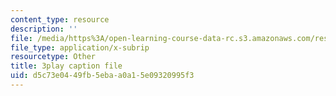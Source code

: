```yaml
---
content_type: resource
description: ''
file: /media/https%3A/open-learning-course-data-rc.s3.amazonaws.com/res-8-005-vibrations-and-waves-problem-solving-fall-2012/d5c73e0449fb5ebaa0a15e09320995f3_U_C7xW_gCfI.vtt
file_type: application/x-subrip
resourcetype: Other
title: 3play caption file
uid: d5c73e04-49fb-5eba-a0a1-5e09320995f3
---
```


